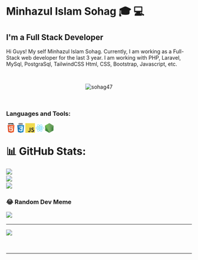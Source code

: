 # Minhazul Islam Sohag :mortar_board: :computer:

## I'm a Full Stack Developer

Hi Guys!
My self Minhazul Islam Sohag. Currently, I am working as a Full-Stack web developer for the last 3 year. I am working with PHP, Laravel, MySql, PostgraSql, TailwindCSS Html, CSS, Bootstrap, Javascript, etc.

<br />
<p align="center"> <img src="https://komarev.com/ghpvc/?username=sohag47&color=brightgreen" alt="sohag47" /> </p>
<br />

### Languages and Tools:

[<img align="left" alt="HTML5" width="26px" src="https://raw.githubusercontent.com/github/explore/80688e429a7d4ef2fca1e82350fe8e3517d3494d/topics/html/html.png" />][webdevplaylist]
[<img align="left" alt="CSS3" width="26px" src="https://raw.githubusercontent.com/github/explore/80688e429a7d4ef2fca1e82350fe8e3517d3494d/topics/css/css.png" />][webdevplaylist]
[<img align="left" alt="JavaScript" width="26px" src="https://raw.githubusercontent.com/github/explore/80688e429a7d4ef2fca1e82350fe8e3517d3494d/topics/javascript/javascript.png" />][webdevplaylist]
[<img align="left" alt="React" width="26px" src="https://raw.githubusercontent.com/github/explore/80688e429a7d4ef2fca1e82350fe8e3517d3494d/topics/react/react.png" />][webdevplaylist]
[<img align="left" alt="Node.js" width="26px" src="https://raw.githubusercontent.com/github/explore/80688e429a7d4ef2fca1e82350fe8e3517d3494d/topics/nodejs/nodejs.png" />][webdevplaylist]
<br />

# 📊 GitHub Stats:
![](https://github-readme-stats.vercel.app/api?username=sohag47&theme=dark&hide_border=false&include_all_commits=false&count_private=false)<br/>
![](https://github-readme-streak-stats.herokuapp.com/?user=sohag47&theme=dark&hide_border=false)<br/>
![](https://github-readme-stats.vercel.app/api/top-langs/?username=sohag47&theme=dark&hide_border=false&include_all_commits=false&count_private=false&layout=compact)

### 😂 Random Dev Meme
<img src='https://randommeme-five.vercel.app/' style="height: 400px;"/>

---
[![](https://visitcount.itsvg.in/api?id=sohag47&icon=0&color=0)](https://visitcount.itsvg.in)

<!-- Proudly created with GPRM ( https://gprm.itsvg.in ) -->
<br />

---

[webdevplaylist]: https://sohag47.github.io/Portfolio_Sohag/index.html
